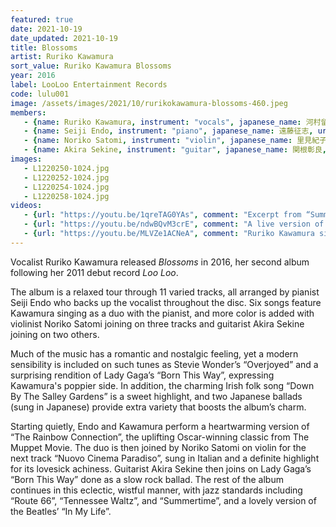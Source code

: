 ```yaml
---
featured: true
date: 2021-10-19
date_updated: 2021-10-19
title: Blossoms
artist: Ruriko Kawamura
sort_value: Ruriko Kawamura Blossoms
year: 2016
label: LooLoo Entertainment Records
code: lulu001
image: /assets/images/2021/10/rurikokawamura-blossoms-460.jpeg
members:
   - {name: Ruriko Kawamura, instrument: "vocals", japanese_name: 河村留理子, url: "https://ameblo.jp/salon-de-lulu/"}
   - {name: Seiji Endo, instrument: "piano", japanese_name: 遠藤征志, url: "https://seiji-piano-endo.com/"}
   - {name: Noriko Satomi, instrument: "violin", japanese_name: 里見紀子, url: "https://project-nori.wixsite.com/mysite"}
   - {name: Akira Sekine, instrument: "guitar", japanese_name: 関根彰良, url: "http://akirasekine.com/"}
images:
   - L1220250-1024.jpg
   - L1220252-1024.jpg
   - L1220254-1024.jpg
   - L1220258-1024.jpg
videos: 
   - {url: "https://youtu.be/1qreTAG0YAs", comment: "Excerpt from “Summertime” with Ruriko Kawamura and Seiji Endo, the ninth track on this album"}
   - {url: "https://youtu.be/ndwBQvM3crE", comment: "A live version of Ruriko Kawamura singing “Down By The Salley Gardens” in 2011"}
   - {url: "https://youtu.be/MLVZe1ACNeA", comment: "Ruriko Kawamura singing “The Waltz” live in 2011"}
---
```

Vocalist Ruriko Kawamura released *Blossoms* in 2016, her second album following her 2011 debut record *Loo Loo*.

The album is a relaxed tour through 11 varied tracks, all arranged by pianist Seiji Endo who backs up the vocalist throughout the disc. Six songs feature Kawamura singing as a duo with the pianist, and more color is added with violinist Noriko Satomi joining on three tracks and guitarist Akira Sekine joining on two others.

Much of the music has a romantic and nostalgic feeling, yet a modern sensibility is included on such tunes as Stevie Wonder’s “Overjoyed” and a surprising rendition of Lady Gaga’s “Born This Way”, expressing Kawamura's poppier side. In addition, the charming Irish folk song “Down By The Salley Gardens” is a sweet highlight, and two Japanese ballads (sung in Japanese) provide extra variety that boosts the album’s charm.

Starting quietly, Endo and Kawamura perform a heartwarming version of “The Rainbow Connection”, the uplifting Oscar-winning classic from The Muppet Movie. The duo is then joined by Noriko Satomi on violin for the next track “Nuovo Cinema Paradiso”, sung in Italian and a definite highlight for its lovesick achiness. Guitarist Akira Sekine then joins on Lady Gaga’s “Born This Way” done as a slow rock ballad. The rest of the album continues in this eclectic, wistful manner, with jazz standards including “Route 66”, “Tennessee Waltz”, and “Summertime”, and a lovely version of the Beatles’ “In My Life”.
